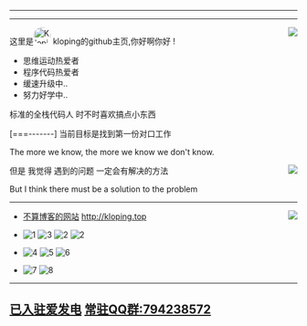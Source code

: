 <hr>
<hr>
<a title="stats"><img align="right" src="https://github-readme-stats.vercel.app/api?username=kloping&count_private=true&show_icons=true&theme=synthwave"/></a>

这里是<a href="http://github.com/Kloping"><img style='border-radius: 99px; width: 30px; height: 30px; display: inline' src="https://avatars.githubusercontent.com/u/87743020?v=4" alt="Kloping"></a>
kloping的github主页,你好啊你好 !

* 思维运动热爱者
* 程序代码热爱者
* 缓速升级中..
* 努力好学中..

标准的全栈代码人 时不时喜欢搞点小东西 

[===-------] 当前目标是找到第一份对口工作

The more we know, the more we know we don't know.

<a title="visitors"><img align="right" src="https://profile-counter.glitch.me/kloping/count.svg"/></a>

但是 我觉得 遇到的问题 一定会有解决的方法

But I think there must be a solution to the problem

<hr> 

<a title="Top Langs"><img align="right" src="https://github-readme-stats.vercel.app/api/top-langs/?username=kloping&exclude_repo=jekyll-TeXt-theme-template,kloping.github.io&layout=compact
&langs_count=6"/></a>

* [不算博客的网站](http://bak0.kloping.top)  http://kloping.top

* ![1](https://img.shields.io/badge/-Kotlin-FEE?style=flat-square&logo=Kotlin&logoColor=55F)
  ![3](https://img.shields.io/badge/-Java-FFFFFF?style=flat-square&logo=Java&logoColor=F00)
  ![2](https://img.shields.io/badge/-Python-555?style=flat-square&logo=Python&logoColor=FF9)
  ![2](https://img.shields.io/badge/-JavaScript-155?style=flat-square&logo=JavaScript&logoColor=F99)

* ![4](https://img.shields.io/badge/-Linux-00000F?style=flat-square&logo=Linux&logoColor=fff)
  ![5](https://img.shields.io/badge/-Windows-0078D6?style=flat-square&logo=Windows)
  ![6](https://img.shields.io/badge/-Android-8FA?style=flat-square&logo=Android&logoColor=FFF)
* ![7](https://img.shields.io/badge/-MySQL-FFF?style=flat-square&logo=MySQL&logoColor=000)
  ![8](https://img.shields.io/badge/-Docker-2496ED?style=flat-square&logo=Docker&logoColor=fff)

<hr>

## [已入驻爱发电](https://afdian.net/a/kloping) [常驻QQ群:794238572](https://jq.qq.com/?_wv=1027&k=uLNboJ5c)


